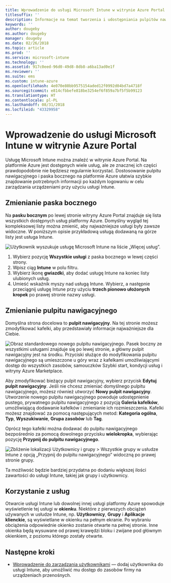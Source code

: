 ```yaml
---
title: Wprowadzenie do usługi Microsoft Intune w witrynie Azure Portal
titlesuffix: ''
description: Informacje na temat tworzenia i udostępniania pulpitów nawigacyjnych usługi Microsoft Intune i poruszania się po nich w witrynie Azure Portal.
keywords: ''
author: dougeby
ms.author: dougeby
manager: dougeby
ms.date: 02/26/2018
ms.topic: article
ms.prod: ''
ms.service: microsoft-intune
ms.technology: ''
ms.assetid: 917c0eed-96d0-49d8-8db8-a6ba13ad0e1f
ms.reviewer: ''
ms.suite: ems
ms.custom: intune-azure
ms.openlocfilehash: 4e070e80bb9575154aded12f0992d04bd7a4718f
ms.sourcegitcommit: e814cfbbefe818be3254ef6f859a7bf5f5b99123
ms.translationtype: HT
ms.contentlocale: pl-PL
ms.lasthandoff: 08/31/2018
ms.locfileid: "43329958"
---
```

# <a name="getting-started-with-microsoft-intune-in-the-azure-portal"></a>Wprowadzenie do usługi Microsoft Intune w witrynie Azure Portal

Usługę Microsoft Intune można znaleźć w witrynie Azure Portal. Na platformie Azure jest dostępnych wiele usług, ale ze znacznej ich części prawdopodobnie nie będziesz regularnie korzystać. Dostosowanie pulpitu nawigacyjnego i paska bocznego na platformie Azure ułatwia szybkie znajdowanie potrzebnych informacji po każdym logowaniu w celu zarządzania urządzeniami przy użyciu usługi Intune.

## <a name="changing-the-sidebar"></a>Zmienianie paska bocznego

Na __pasku bocznym__ po lewej stronie witryny Azure Portal znajduje się lista wszystkich dostępnych usług platformy Azure. Domyślny wygląd tej kompleksowej listy można zmienić, aby najważniejsze usługi były zawsze widoczne. W poniższym opisie przykładową usługą dodawaną na górze listy jest usługa Intune.

![Użytkownik wyszukuje usługę Microsoft Intune na liście „Więcej usług”.](./media/azure-add-intune1.png)

1. Wybierz pozycję **Wszystkie usługi** z paska bocznego w lewej części strony.
2. Wpisz ciąg **Intune** w polu filtru.
3. Wybierz ikonę **gwiazdki**, aby dodać usługę Intune na koniec listy ulubionych usług.
4. Umieść wskaźnik myszy nad usługą Intune. Wybierz, a następnie przeciągnij usługę Intune przy użyciu **trzech pionowo ułożonych kropek** po prawej stronie nazwy usługi.

## <a name="changing-the-dashboard"></a>Zmienianie pulpitu nawigacyjnego

Domyślna strona docelowa to **pulpit nawigacyjny**. Na tej stronie możesz zmodyfikować kafelki, aby przedstawiały informacje najważniejsze dla Ciebie.

![Obraz standardowego nowego pulpitu nawigacyjnego. Pasek boczny ze wszystkimi usługami znajduje się po lewej stronie, a główny pulpit nawigacyjny jest na środku. Przyciski służące do modyfikowania pulpitu nawigacyjnego są umieszczone u góry wraz z kafelkami umożliwiającymi dostęp do wszystkich zasobów, samouczków Szybki start, kondycji usług i witryny Azure Marketplace.](./media/azure-default-dashboard.png)

Aby zmodyfikować bieżący pulpit nawigacyjny, wybierz przycisk **Edytuj pulpit nawigacyjny**. Jeśli nie chcesz zmieniać domyślnego pulpitu nawigacyjnego, możesz również utworzyć **Nowy pulpit nawigacyjny**. Utworzenie nowego pulpitu nawigacyjnego powoduje udostępnienie pustego, prywatnego pulpitu nawigacyjnego z pozycją **Galeria kafelków**, umożliwiającą dodawanie kafelków i zmienianie ich rozmieszczenia. Kafelki możesz znajdować za pomocą następujących metod: **Kategoria ogólna**, **Typ**, **Wyszukiwanie**, **Grupa zasobów** lub **Tag**.

Oprócz tego kafelki można dodawać do pulpitu nawigacyjnego bezpośrednio za pomocą dowolnego przycisku **wielokropka**, wybierając pozycję **Przypnij do pulpitu nawigacyjnego**.

![Zbliżenie lokalizacji Użytkownicy i grupy > Wszystkie grupy w usłudze Intune z opcją „Przypnij do pulpitu nawigacyjnego” widoczną po prawej stronie grupy.](./media/azure-pin-to-dashboard.png)

Ta możliwość będzie bardziej przydatna po dodaniu większej ilości zawartości do usługi Intune, takiej jak grupy i użytkownicy.

## <a name="using-services"></a>Korzystanie z usług

Otwarcie usługi Intune lub dowolnej innej usługi platformy Azure spowoduje wyświetlenie tej usługi w **okienku**. Niektóre z pierwszych obciążeń używanych w usłudze Intune, np. **Użytkownicy**, **Grupy** i **Aplikacje klienckie**, są wyświetlane w okienku na pełnym ekranie. Po wybraniu obciążenia odpowiednie okienko zostanie otwarte na pełnej stronie. Inne okienka będą wysuwane od prawej krawędzi bloku i zwijane pod głównym okienkiem, z poziomu którego zostały otwarte.

## <a name="next-steps"></a>Następne kroki

* [Wprowadzenie do zarządzania użytkownikami](get-started-users.md) — dodaj użytkownika do usługi Intune, aby umożliwić mu dostęp do zasobów firmy na urządzeniach przenośnych.
